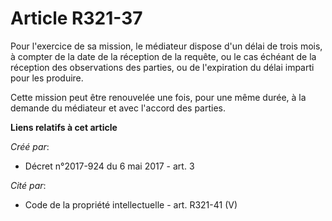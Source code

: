 # Article R321-37

Pour l'exercice de sa mission, le médiateur dispose d'un délai de trois mois, à compter de la date de la réception de la
requête, ou le cas échéant de la réception des observations des parties, ou de l'expiration du délai imparti pour les
produire.

Cette mission peut être renouvelée une fois, pour une même durée, à la demande du médiateur et avec l'accord des parties.

**Liens relatifs à cet article**

_Créé par_:

  - Décret n°2017-924 du 6 mai 2017 - art. 3

_Cité par_:

  - Code de la propriété intellectuelle - art. R321-41 (V)
